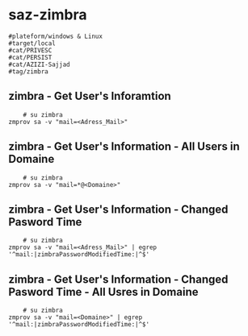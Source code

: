 # saz-zimbra
```
#plateform/windows & Linux
#target/local
#cat/PRIVESC
#cat/PERSIST
#cat/AZIZI-Sajjad
#tag/zimbra
```

## zimbra - Get User's Inforamtion 
```
    # su zimbra
zmprov sa -v "mail=<Adress_Mail>" 
```


## zimbra - Get User's Information -  All Users in Domaine
```
    # su zimbra
zmprov sa -v "mail=*@<Domaine>" 
```

## zimbra - Get User's Information - Changed Pasword Time 
```
    # su zimbra
zmprov sa -v "mail=<Adress_Mail>" | egrep '^mail:|zimbraPasswordModifiedTime:|^$'
```


## zimbra - Get User's Information - Changed Pasword Time - All Usres in Domaine
```
    # su zimbra
zmprov sa -v "mail=<Domaine>" | egrep '^mail:|zimbraPasswordModifiedTime:|^$'
```


